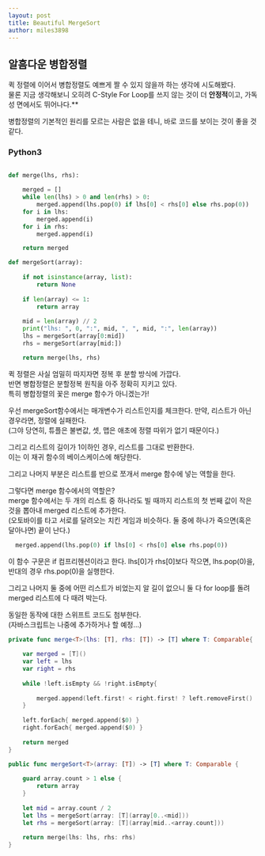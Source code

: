 ```yaml
---
layout: post
title: Beautiful MergeSort
author: miles3898
---
```


## 알흠다운 병합정렬

퀵 정렬에 이어서 병합정렬도 예쁘게 짤 수 있지 않을까 하는 생각에 시도해봤다.  
물론 지금 생각해보니 오히려 C-Style For Loop를 쓰지 않는 것이 더 **안정적**이고, 가독성 면에서도 뛰어나다.**  

병합정렬의 기본적인 원리를 모르는 사람은 없을 테니, 바로 코드를 보이는 것이 좋을 것 같다.  

### Python3

```python

def merge(lhs, rhs):

	merged = []
	while len(lhs) > 0 and len(rhs) > 0:
		merged.append(lhs.pop(0) if lhs[0] < rhs[0] else rhs.pop(0))
	for i in lhs:
		merged.append(i)
	for i in rhs:
		merged.append(i)

	return merged

def mergeSort(array):
	
	if not isinstance(array, list):
		return None
	
	if len(array) <= 1:
		return array
	
	mid = len(array) // 2
	print("lhs: ", 0, ":", mid, ", ", mid, ":", len(array))
	lhs = mergeSort(array[0:mid])
	rhs = mergeSort(array[mid:])

	return merge(lhs, rhs)

```

퀵 정렬은 사실 엄밀히 따지자면 정복 후 분할 방식에 가깝다.  
반면 병합정렬은 분할정복 원칙을 아주 정확히 지키고 있다.  
특히 병합정렬의 꽃은 merge 함수가 아니겠는가!  

우선 mergeSort함수에서는 매개변수가 리스트인지를 체크한다. 만약, 리스트가 아닌 경우라면, 정렬에 실패한다.  
(그야 당연히, 튜플은 불변값, 셋, 맵은 애초에 정렬 따위가 없기 때문이다.)  

그리고 리스트의 길이가 1이하인 경우, 리스트를 그대로 반환한다.  
이는 이 재귀 함수의 베이스케이스에 해당한다.  

그리고 나머지 부분은 리스트를 반으로 쪼개서 merge 함수에 넣는 역할을 한다.

그렇다면 merge 함수에서의 역할은?  
merge 함수에서는 두 개의 리스트 중 하나라도 빌 때까지 리스트의 첫 번째 값이 작은 것을 뽑아내 merged 리스트에 추가한다.  
(오토바이를 타고 서로를 달려오는 치킨 게임과 비슷하다. 둘 중에 하나가 죽으면(혹은 달아나면) 끝이 난다.)  

```python
  merged.append(lhs.pop(0) if lhs[0] < rhs[0] else rhs.pop(0))
```

이 함수 구문은 if 컴프리헨션이라고 한다. lhs[0]가 rhs[0]보다 작으면, lhs.pop(0)을, 반대의 경우 rhs.pop(0)을 실행한다.  

그리고 나머지 둘 중에 어떤 리스트가 비었는지 알 길이 없으니 둘 다 for loop를 돌려 merged 리스트에 다 때려 박는다.  

동일한 동작에 대한 스위프트 코드도 첨부한다.  
(자바스크립트는 나중에 추가하거나 할 예정...)  

```swift
private func merge<T>(lhs: [T], rhs: [T]) -> [T] where T: Comparable{
    
    var merged = [T]()
    var left = lhs
    var right = rhs
    
    while !left.isEmpty && !right.isEmpty{
        
        merged.append(left.first! < right.first! ? left.removeFirst() : right.removeFirst())
    }
    
    left.forEach{ merged.append($0) }
    right.forEach{ merged.append($0) }
    
    return merged
}

public func mergeSort<T>(array: [T]) -> [T] where T: Comparable {
    
    guard array.count > 1 else {
        return array
    }
    
    let mid = array.count / 2
    let lhs = mergeSort(array: [T](array[0..<mid]))
    let rhs = mergeSort(array: [T](array[mid..<array.count]))
    
    return merge(lhs: lhs, rhs: rhs)
}
```
